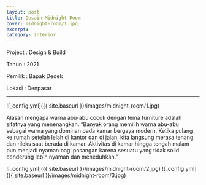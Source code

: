 ```yaml
---
layout: post
title: Desain Midnight Room
cover: midnight-room/1.jpg
excerpt: 
category: interior
---
```


Project	: Design & Build

Tahun		: 2021

Pemilik	: Bapak Dedek

Lokasi		: Denpasar

---


![_config.yml]({{ site.baseurl }}/images/midnight-room/1.jpg)

Alasan mengapa warna abu-abu cocok dengan tema furniture adalah sifatnya yang menenangkan. “Banyak orang memilih warna abu-abu sebagai warna yang dominan pada kamar bergaya modern. Ketika pulang ke rumah setelah lelah di kantor dan di jalan, kita langsung merasa tenang dan rileks saat berada di kamar. Aktivitas di kamar hingga tengah malam pun menjadi nyaman bagi pasangan karena sesuatu yang tidak solid cenderung lebih nyaman dan meneduhkan."

![_config.yml]({{ site.baseurl }}/images/midnight-room/2.jpg)
![_config.yml]({{ site.baseurl }}/images/midnight-room/3.jpg)
